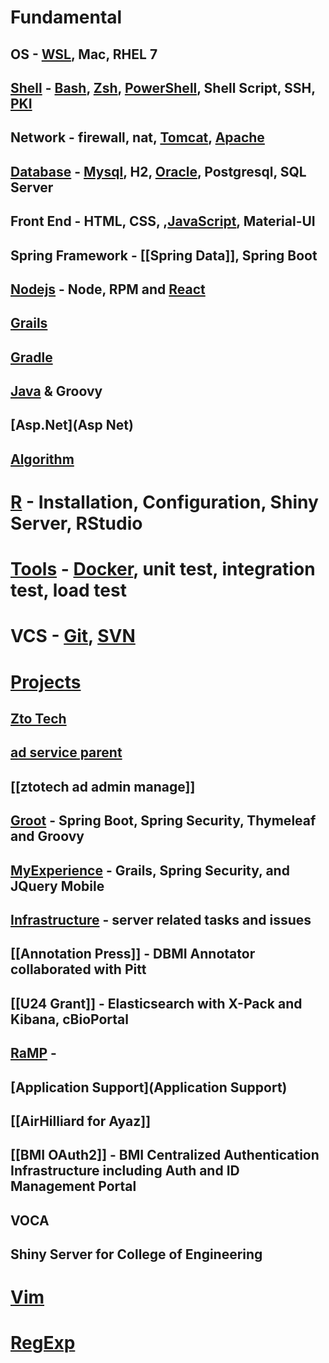 # Fundamental
## OS - [WSL](WSL), Mac, RHEL 7
## [Shell](Shell) - [Bash](Bash), [Zsh](Zsh), [PowerShell](PowerShell), Shell Script, SSH, [PKI](PKI)
## Network - firewall, nat, [Tomcat](Tomcat), [Apache](Apache)
## [Database](Database) - [Mysql](Mysql), H2, [Oracle](Oracle), Postgresql, SQL Server
## Front End - HTML, CSS, ,[JavaScript](JavaScript), Material-UI
## Spring Framework - [[Spring Data]], Spring Boot
## [Nodejs](Nodejs) - Node, RPM and [React](React)
## [Grails](Grails)
## [Gradle](Gradle)
## [Java](Java) & Groovy
## [Asp.Net](Asp Net)
## [Algorithm](Algorithm)
# [R](R) - Installation, Configuration, Shiny Server, RStudio
# [Tools](Tools) - [Docker](Docker), unit test, integration test, load test
# VCS - [Git](Git), [SVN](SVN)
# [Projects](Projects)
## [Zto Tech](ZtoTech)
## [ad service parent](ad-service-parent)
## [[ztotech ad admin manage]]
## [Groot](Groot) - Spring Boot, Spring Security, Thymeleaf and Groovy
## [MyExperience](MyExperience) - Grails, Spring Security, and JQuery Mobile
## [Infrastructure](Infrastructure) - server related tasks and issues
## [[Annotation Press]] - DBMI Annotator collaborated with Pitt
## [[U24 Grant]] - Elasticsearch with X-Pack and Kibana, cBioPortal
## [RaMP](RaMP) - 
## [Application Support](Application Support)
## [[AirHilliard for Ayaz]]
## [[BMI OAuth2]] - BMI Centralized Authentication Infrastructure including Auth and ID Management Portal
## VOCA
## Shiny Server for College of Engineering
# [Vim](Vim)
# [RegExp](RegExp)

